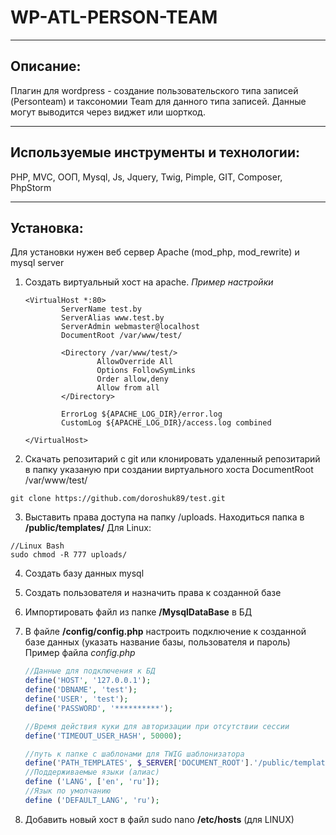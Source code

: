 # WP-ATL-PERSON-TEAM
<hr> 

## Описание:
Плагин для wordpress - создание пользовательского типа записей (Personteam) и таксономии Team для данного типа записей.
Данные могут выводится через виджет или шорткод.  
<hr>

## Используемые инструменты и технологии:
PHP, MVC, ООП, Mysql, Js, Jquery, Twig, Pimple, GIT, Composer, PhpStorm 
<hr>

## Установка: 
Для установки нужен веб сервер Apache (mod_php, mod_rewrite) и mysql server

1. Создать виртуальный хост на apache. 
*Пример настройки*
      ```
      <VirtualHost *:80>
              ServerName test.by
              ServerAlias www.test.by
              ServerAdmin webmaster@localhost
              DocumentRoot /var/www/test/

              <Directory /var/www/test/>
                      AllowOverride All
                      Options FollowSymLinks
                      Order allow,deny
                      Allow from all
              </Directory>

              ErrorLog ${APACHE_LOG_DIR}/error.log
              CustomLog ${APACHE_LOG_DIR}/access.log combined

      </VirtualHost>

      ```
2. Скачать репозитарий с git или клонировать удаленный репозитарий в папку указаную при создании виртуального хоста 
        DocumentRoot /var/www/test/

  ```git clone https://github.com/doroshuk89/test.git```

3. Выставить права доступа на папку /uploads. Находиться папка в **/public/templates/**
Для Linux: 
  ```
  //Linux Bash
  sudo chmod -R 777 uploads/
  ```

4. Создать базу данных mysql 
5. Создать пользователя и назначить права к созданной базе
6. Импортировать файл из папке **/MysqlDataBase** в БД  
7. В файле **/config/config.php** настроить подключение к созданной базе данных (указать название базы, пользователя и пароль)
Пример файла *config.php*

    ```php
    //Данные для подключения к БД
    define('HOST', '127.0.0.1');
    define('DBNAME', 'test');
    define('USER', 'test');
    define('PASSWORD', '**********');

    //Время действия куки для авторизации при отсутствии сессии
    define('TIMEOUT_USER_HASH', 50000);

    //путь к папке с шаблонами для TWIG шаблонизатора
    define('PATH_TEMPLATES', $_SERVER['DOCUMENT_ROOT'].'/public/templates');
    //Поддерживаемые языки (алиас)
    define ('LANG', ['en', 'ru']);
    //Язык по умолчанию
    define ('DEFAULT_LANG', 'ru');
    ```
8. Добавить новый хост в файл sudo nano **/etc/hosts** (для LINUX)


